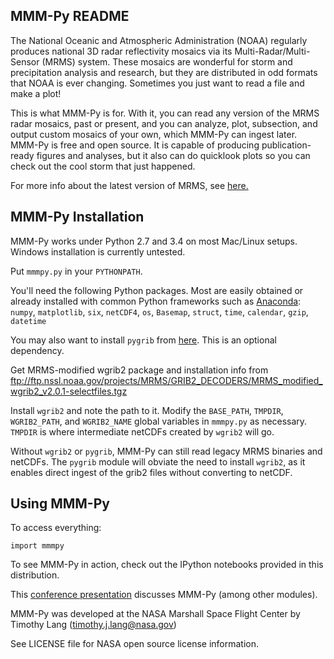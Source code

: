 MMM-Py README
-------------

The National Oceanic and Atmospheric Administration (NOAA) regularly produces
national 3D radar reflectivity mosaics via its Multi-Radar/Multi-Sensor (MRMS)
system. These mosaics are wonderful for storm and precipitation analysis and research,
but they are distributed in odd formats that NOAA is ever changing. Sometimes you
just want to read a file and make a plot! 

This is what MMM-Py is for. With it, you can read any version of the MRMS radar mosaics,
past or present, and you can analyze, plot, subsection, and output custom mosaics of your 
own, which MMM-Py can ingest later. MMM-Py is free and open source. It is capable of 
producing publication-ready figures and analyses, but it also can do quicklook plots so 
you can check out the cool storm that just happened.

For more info about the latest version of MRMS, see [here.](https://docs.google.com/document/d/1LeVcn_taIXZgzZb5JgWqaVr0xVs7GmA6RpHcb8ZGiwk/edit)


MMM-Py Installation
-------------------

MMM-Py works under Python 2.7 and 3.4 on most Mac/Linux setups. Windows installation is currently untested.

Put `mmmpy.py` in your `PYTHONPATH`.

You'll need the following Python packages. Most are easily obtained or already installed
with common Python frameworks such as [Anaconda](http://continuum.io/downloads):
`numpy`, `matplotlib`, `six`, `netCDF4`, `os`, `Basemap`, `struct`, `time`, `calendar`, `gzip`, `datetime`

You may also want to install `pygrib` from [here](https://pypi.python.org/pypi/pygrib). This is an optional dependency.

Get MRMS-modified wgrib2 package and installation info from ftp://ftp.nssl.noaa.gov/projects/MRMS/GRIB2_DECODERS/MRMS_modified_wgrib2_v2.0.1-selectfiles.tgz

Install `wgrib2` and note the path to it. Modify the `BASE_PATH`, `TMPDIR`, `WGRIB2_PATH`, and `WGRIB2_NAME` 
global variables in `mmmpy.py` as necessary. `TMPDIR` is where intermediate netCDFs created by `wgrib2`
will go.

Without `wgrib2` or `pygrib`, MMM-Py can still read legacy MRMS binaries and netCDFs. The `pygrib` module will obviate the need to install `wgrib2`, as it enables direct ingest of the grib2 files without converting to netCDF.


Using MMM-Py
------------

To access everything:
```
import mmmpy
```
To see MMM-Py in action, check out the IPython notebooks provided in this distribution.

This [conference presentation](https://ams.confex.com/ams/95Annual/webprogram/Paper262779.html) discusses MMM-Py (among other modules).

MMM-Py was developed at the NASA Marshall Space Flight Center by Timothy Lang (timothy.j.lang@nasa.gov)

See LICENSE file for NASA open source license information.
